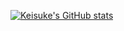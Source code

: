 [![Keisuke's GitHub stats](https://github-readme-stats.vercel.app/api?username=Keisuke2162&show_icons=true&theme=cobalt)](https://github.com/anuraghazra/github-readme-stats)
